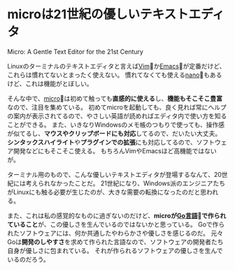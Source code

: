 # microは21世紀の優しいテキストエディタ

Micro: A Gentle Text Editor for the 21st Century

Linuxのターミナルのテキストエディタと言えば[Vim](https://www.vim.org/)🔗か[Emacs](https://www.gnu.org/software/emacs/)🔗が定番だけど、これらは慣れてないとまったく使えない。
慣れてなくても使える[nano](https://nano-editor.org/)🔗もあるけど、これは機能がとぼしい。

そんな中で、[micro](https://micro-editor.github.io/)🔗は初めて触っても**直感的に使える**し、**機能もそこそこ豊富**なので、注目を集めている。
初めてmicroを起動しても、良く見れば常にヘルプの案内が表示されてるので、やさしい英語が読めればエディタ内で使い方を知ることができる。
また、いきなりWindowsのメモ帳のつもりで使っても、操作感が似てるし、**マウスやクリップボードにも対応**してるので、だいたい大丈夫。
**シンタックスハイライト**や**プラグインでの拡張**にも対応してるので、ソフトウェア開発などにもそこそこ使える。
もちろんVimやEmacsほど高機能ではないが。

ターミナル用のもので、こんな優しいテキストエディタが登場するなんて、20世紀には考えられなかったことだ。
21世紀になり、Windows派のエンジニアたちがLinuxにも触る必要が生じたのが、大きな需要の転換になったのだと思われる。

また、これは私の感覚的なものに過ぎないのだけど、**microが[Go言語](https://go.dev/)🔗で作られていること**が、この優しさを生んでいるのではないかと思っている。
Goで作られたソフトウェアには、何か共通したやわらかさや優しさを感じるのだ。
元々Goは**開発のしやすさ**を求めて作られた言語なので、ソフトウェアの開発者たち自身が優しさに包まれている。
それが作られるソフトウェアの優しさを生んでいるのだろう。
